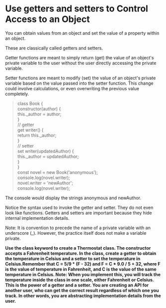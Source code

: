 # Use getters and setters to Control Access to an Object

You can obtain values from an object and set the value of a property within an object.

These are classically called getters and setters.

Getter functions are meant to simply return (get) the value of an object's private variable to the user without the user directly accessing the private variable.

Setter functions are meant to modify (set) the value of an object's private variable based on the value passed into the setter function. This change could involve calculations, or even overwriting the previous value completely.

> class Book {  
>   constructor(author) {  
>     this._author = author;  
>   }  
>   // getter  
>   get writer() {  
>     return this._author;  
>   }  
>   // setter  
>   set writer(updatedAuthor) {  
>     this._author = updatedAuthor;  
>   }  
> }  
> const novel = new Book('anonymous');  
> console.log(novel.writer);  
> novel.writer = 'newAuthor';  
> console.log(novel.writer);  

The console would display the strings anonymous and newAuthor.

Notice the syntax used to invoke the getter and setter. They do not even look like functions. Getters and setters are important because they hide internal implementation details.

Note: It is convention to precede the name of a private variable with an underscore (_). However, the practice itself does not make a variable private.

__Use the class keyword to create a Thermostat class. The constructor accepts a Fahrenheit temperature. In the class, create a getter to obtain the temperature in Celsius and a setter to set the temperature in Celsius.Remember that C = 5/9 * (F - 32) and F = C * 9.0 / 5 + 32, where F is the value of temperature in Fahrenheit, and C is the value of the same temperature in Celsius. Note: When you implement this, you will track the temperature inside the class in one scale, either Fahrenheit or Celsius. This is the power of a getter and a setter. You are creating an API for another user, who can get the correct result regardless of which one you track. In other words, you are abstracting implementation details from the user.__